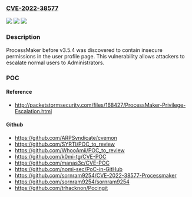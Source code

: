 ### [CVE-2022-38577](https://cve.mitre.org/cgi-bin/cvename.cgi?name=CVE-2022-38577)
![](https://img.shields.io/static/v1?label=Product&message=n%2Fa&color=blue)
![](https://img.shields.io/static/v1?label=Version&message=n%2Fa&color=blue)
![](https://img.shields.io/static/v1?label=Vulnerability&message=n%2Fa&color=brighgreen)

### Description

ProcessMaker before v3.5.4 was discovered to contain insecure permissions in the user profile page. This vulnerability allows attackers to escalate normal users to Administrators.

### POC

#### Reference
- http://packetstormsecurity.com/files/168427/ProcessMaker-Privilege-Escalation.html

#### Github
- https://github.com/ARPSyndicate/cvemon
- https://github.com/SYRTI/POC_to_review
- https://github.com/WhooAmii/POC_to_review
- https://github.com/k0mi-tg/CVE-POC
- https://github.com/manas3c/CVE-POC
- https://github.com/nomi-sec/PoC-in-GitHub
- https://github.com/sornram9254/CVE-2022-38577-Processmaker
- https://github.com/sornram9254/sornram9254
- https://github.com/trhacknon/Pocingit

